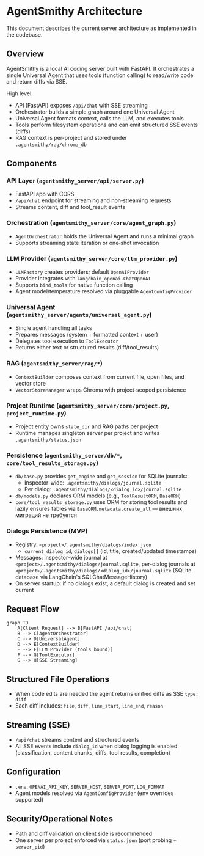 # AgentSmithy Architecture

This document describes the current server architecture as implemented in the codebase.

## Overview

AgentSmithy is a local AI coding server built with FastAPI. It orchestrates a single Universal Agent that uses tools (function calling) to read/write code and return diffs via SSE.

High level:
- API (FastAPI) exposes `/api/chat` with SSE streaming
- Orchestrator builds a simple graph around one Universal Agent
- Universal Agent formats context, calls the LLM, and executes tools
- Tools perform filesystem operations and can emit structured SSE events (diffs)
- RAG context is per-project and stored under `.agentsmithy/rag/chroma_db`

## Components

### API Layer (`agentsmithy_server/api/server.py`)
- FastAPI app with CORS
- `/api/chat` endpoint for streaming and non‑streaming requests
- Streams content, diff and tool_result events

### Orchestration (`agentsmithy_server/core/agent_graph.py`)
- `AgentOrchestrator` holds the Universal Agent and runs a minimal graph
- Supports streaming state iteration or one‑shot invocation

### LLM Provider (`agentsmithy_server/core/llm_provider.py`)
- `LLMFactory` creates providers; default `OpenAIProvider`
- Provider integrates with `langchain_openai.ChatOpenAI`
- Supports `bind_tools` for native function calling
- Agent model/temperature resolved via pluggable `AgentConfigProvider`

### Universal Agent (`agentsmithy_server/agents/universal_agent.py`)
- Single agent handling all tasks
- Prepares messages (system + formatted context + user)
- Delegates tool execution to `ToolExecutor`
- Returns either text or structured results (diff/tool_results)

### RAG (`agentsmithy_server/rag/*`)
- `ContextBuilder` composes context from current file, open files, and vector store
- `VectorStoreManager` wraps Chroma with project‑scoped persistence

### Project Runtime (`agentsmithy_server/core/project.py`, `project_runtime.py`)
- Project entity owns `state_dir` and RAG paths per project
- Runtime manages singleton server per project and writes `.agentsmithy/status.json`

### Persistence (`agentsmithy_server/db/*`, `core/tool_results_storage.py`)
- `db/base.py` provides `get_engine` and `get_session` for SQLite journals:
  - Inspector-wide: `.agentsmithy/dialogs/journal.sqlite`
  - Per dialog: `.agentsmithy/dialogs/<dialog_id>/journal.sqlite`
- `db/models.py` declares ORM models (e.g., `ToolResultORM`, `BaseORM`)
- `core/tool_results_storage.py` uses ORM for storing tool results and lazily ensures tables via `BaseORM.metadata.create_all` — внешних миграций не требуется

### Dialogs Persistence (MVP)
- Registry: `<project>/.agentsmithy/dialogs/index.json`
  - `current_dialog_id`, `dialogs[]` (id, title, created/updated timestamps)
- Messages: inspector-wide journal at `<project>/.agentsmithy/dialogs/journal.sqlite`, per-dialog journals at `<project>/.agentsmithy/dialogs/<dialog_id>/journal.sqlite` (SQLite database via LangChain's SQLChatMessageHistory)
- On server startup: if no dialogs exist, a default dialog is created and set current

## Request Flow

```mermaid
graph TD
    A[Client Request] --> B[FastAPI /api/chat]
    B --> C[AgentOrchestrator]
    C --> D[UniversalAgent]
    D --> E[ContextBuilder]
    E --> F[LLM Provider (tools bound)]
    F --> G[ToolExecutor]
    G --> H[SSE Streaming]
```

## Structured File Operations

- When code edits are needed the agent returns unified diffs as SSE `type: diff`
- Each diff includes: `file`, `diff`, `line_start`, `line_end`, `reason`

## Streaming (SSE)

- `/api/chat` streams content and structured events
- All SSE events include `dialog_id` when dialog logging is enabled (classification, content chunks, diffs, tool results, completion)

## Configuration

- `.env`: `OPENAI_API_KEY`, `SERVER_HOST`, `SERVER_PORT`, `LOG_FORMAT`
- Agent models resolved via `AgentConfigProvider` (env overrides supported)

## Security/Operational Notes

- Path and diff validation on client side is recommended
- One server per project enforced via `status.json` (port probing + `server_pid`)
